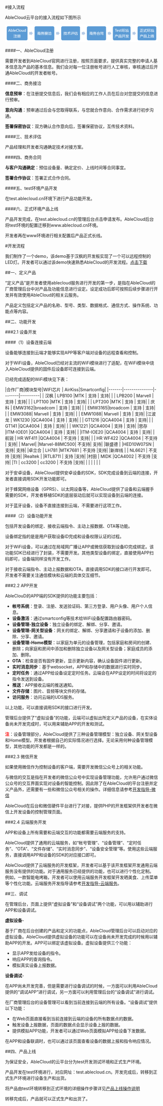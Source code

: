 #接入流程

AbleCloud云平台的接入流程如下图所示

![flow](./pic/introduction/ablecloud_flow.png) 



####一、AbleCloud注册

需要开发者到AbleCloud官网进行注册，按照页面要求，提供真实完整的申请人基本信息及产品的基本信息。我们会对每一位注册帐号进行人工审核，审核通过后开通AbleCloud的开发者帐号。

####二、商务接洽

**信息预审**：在注册提交信息后，我们会有相应的工作人员在后台对您提交的信息进行预审。

**意向沟通**：预审通过后会与您取得联系，与您就合作意向、合作需求进行初步沟通。

**签署保密协议**：双方确认合作意向后，签署保密协议，互传技术资料。

####三、技术评估

产品经理和开发者沟通确定技术对接方案。

####四、商务合同

**与客户沟通确定**：预估设备量、确定定价、上线时间等合同事宜。

**签署合作协议**：签署正式合作合同。

####五、test环境产品开发

在test.ablecloud.cn环境下进行产品功能开发。

####六、正式环境产品上线

产品开发完成，在test.ablecloud.cn的管理后台点击申请发布。AbleCloud后台将test环境的配置迁移到www.ablecloud.cn环境。

开发者再在www环境进行相关配置后产品正式长线。




#开发流程
 
我们制作了一个demo，该demo基于汉枫的开发板实现了一个可以远程控制的LED灯。开发者可以通过该demo快速熟悉AbleCloud的开发流程。[点击下载](http://www.ablecloud.cn/download/AbleCloud-Demo-Step-By-Step.zip)

##一、定义产品

“定义产品”是开发者使用ablecloud服务进行开发的第一步，是指在AbleCloud的厂商管理后台中对产品及功能信息进行设定。设定成功后即可按照后续步骤进行开发并有效使用AbleCloud的相关云服务。

产品定义包括定义产品的名称、型号、类型、数据格式、通信方式、操作系统、功能点等内容。

##二、功能开发

###2.1 设备开发

####（1）设备连接云端

设备能够连接到云端才能够实现APP等客户端对设备的远程查看和控制。

对于WiFi设备，AbleCloud已经对主流的WiFi模块进行了适配，在WiFi模块中烧入AbleCloud提供的固件后设备即可连接到云端。

已经完成适配的WiFi模块见下表：

|合作厂商|模块型号|WIFI芯片      | AirKiss|Smartconfig|
|-------|---------------|--------|----------|
|	汉枫   | LPB100         |MTK	         |	支持  |	支持|
|	      | LPB200         | Marvell	   |	支持  |	支持|
|	      | LPT100         |MTK	         |	支持  |	支持|
|	      | LPT200         |MTK	         |	支持  |	支持|
|	庆科   | EMW3162|broadcom        |	支持  |	支持|
|	      | EMW3165|broadcom        |	支持  |	支持|
|	      | EMW3088| Marvell              |	支持  |	支持|
|	      | EMW1088| Marvell              |	支持  |	支持|
|江波龙 | WK1230         |QCA4004       |	支持   |	支持|
|       | GT1216         |QCA4004       |	支持   |	支持|
|       | GT141         |QCA4004       |	支持   |	支持|
|       | WK1221          |QCA4004       |	支持   |	支持|
|思存	  |ITM-IOE01       |QCA4004		           |	支持 |	支持|
|    	  |ITM-IOE20       |QCA4004		           |	支持 |	支持|
|航锐	  |   HR WF411        |QCA4004		           |	不支持 |	支持|
|   	  |   HR WF422        |QCA4004		           |	不支持 |	支持|
| Marvel|          |Marvel-88MC500|	不支持|	支持|
|联盛德 |          |HED10W07SN        |	支持|	支持|
|卓立合 | LH781         |MTK7681       |  不支持   |支持|
|新岸线 |        | NL6621      |  不支持   |支持|
|Realtek |          |RTL8711       |  支持   |支持|
|村田 |   MIDK       |QCA4002       |  不支持   |支持|
|TI |   cc3200       |  cc3200     |  不支持   |支持|
|	|				|				|			|	|


对于安卓设备，AbleCloud提供安卓设备的SDK，SDK完成设备到云端的连接，开发者直接调用SDK开发功能即可。

对于蜂窝网络设备（GPRS）、以太网设备等，AbleCloud提供了设备和云端握手需要的SDK，开发者移植SDK的底层驱动后就可以实现设备到云端的连接。

对于蓝牙设备，设备不直接连接到云端，不需要进行这项工作。


####（2）设备功能开发

包括开发设备的绑定、接收云端指令、主动上报数据、OTA等功能。

设备绑定指的是是用户获取设备ID完成和设备权限认证的过程。
 
对于WiFi设备，可以通过在局域网广播让APP或微信获取到设备ID完成绑定。该功能SDK已经进行了封装，不需要开发。其他类型设备的绑定，直接使用APP扫码即可，设备端同样没有开发工作。

对于接收云端指令、主动上报数据和OTA，直接调用SDK的接口进行开发即可。开发者不需要关注通信模块和云端的具体交互细节。

###2.2 APP开发

AbleClouD的APP端的SDK提供的功能主要包括：

- **帐号系统**：登录、注册、发送验证码、第三方登录、用户头像、用户个人信息。
- **设备激活**：通过smartconfig等技术给WiFi设备配置路由器密码。
- **设备管理-独立设备**：独立设备的绑定、解绑、分享、邀请。
- **设备管理-网关型设备**：网关的绑定、解绑、分享邀请和子设备的添加、删除、分享、邀请。
- **设备管理-Home模型**：以家庭为单元的设备管理，包括家庭和房间的创建、删除；向家庭和房间中添加和删除独立设备以及网关型设备；家庭成员的添加、删除。
- **OTA**：检查是否有固件更新，显示更新内容，确认设备固件进行更新。
- **实时消息同步**：基于websocket，APP和存储中的数据进行实时同步。
- **定时任务**：通过APP给设备设定定时任务。云端会在APP设定的时间将设定的指令发送到设备。
- **推送**：APP接收云端的推送通知。
- **文件存储**：图片、音频等块文件的存储。
- **访问服务**：访问云端的UDS服务。

以上功能，可以直接调用SDK的接口进行开发。 

管理后台提供了“虚拟设备”的功能，云端可以虚拟出所定义产品的设备，在实体设备尚未开发完成时，可以用来辅助APP的开发和测试。

<font color="red">**注**</font>：设备管理部分，AbleCloud提供了三种设备管理模型：独立设备、网关型设备和Home模型。开发者根据自己的实际情况进行选择。无论采用何种设备管理模型，其他功能的开发都是一样的。

###2.3 微信开发

如果使用微信作为控制设备的客户端，需要开发微信公众号上的相关功能。

与微信的交互是指在开发者的微信公众号中实现设备管理功能，允许用户通过微信公众号的交互界面实现对设备的智能控制。因此除了在AbleCloud的平台注册并定义产品外，还需要有一些和微信公众号相关的操作。详细信息请参考[开发指导-微信](develop_guide/wechat.md)

AbleCloud在后台和微信硬件平台进行了对接，提供PHP的开发框架供开发者在微信上开发设备的控制管理页面。


###2.4 云端服务开发

APP和设备上所有需要和云端交互的功能都需要云端服务的支持。

AbleCloud提供了通用的云端服务，如“帐号管理”、“设备管理”、“定时任务”、“OTA”、“文件存储”、“实时消息同步”、“设备安全管理”等。使用这些云端服务，直接调用APP和设备的SDK的对应接口即可。

AbleCloud提供了云端服务的开发框架，开发者可以基于该开发框架开发通用云端服务没有提供的功能。对于通用服务已经提供的功能，也可以进行个性化定制。
例如，一款智能电烤箱，开发者可以使用云端服务开发框架开发晒美食、上传菜单等个性化功能。云端服务开发指导请参考[开发指导-云端服务](develop_guide/cloud.md)。

##三、调试
 
在管理后台，页面上提供“虚拟设备”和“设备调试”两个功能，可以用以辅助进行APP和设备调试。

**虚拟设备**-

基于厂商在后台创建的产品和定义的功能点，AbleCloud管理后台可以启动对应的虚拟设备。AbleCloud提供虚拟设备的功能可以在设备尚未开发完成的时候用以辅助APP的开发。APP可以绑定该虚拟设备。虚拟设备提供三个功能：
 
- 显示APP发给设备的指令。
- 响应APP的查询指令。
- 模拟真实设备上报数据。

**设备调试**-

在APP尚未开发完善，但是需要进行设备调试的时候，一方面可以利用AbleCloud提供的“调试APP”进行调试，另一方面可以利用管理后台的“设备调试”进行调试。

在厂商管理后台的设备管理可以看到当前连接到云端的所有设备。“设备调试”提供以下功能：

- 在Web页面直接看到当前连接到云端的设备的所有数据点的数据。
- 触发设备上报数据，页面的数据点会显示设备上报的数据。
- 提供模拟APP功能，开发者可以通过Web页面模拟APP给设备下发数据。

在APP和设备联调时，也可以通过该页面查看设备的数据上报和指令响应情况。

##四、产品上线

为保证安全，AbleCloud的云平台分为test开发测试环境和正式生产环境。

产品开发在test环境进行，对应网址：test.ablecloud.cn。开发完成后，转移到正式生产环境进行设备生产和出货。

将产品由test环境转移到正式环境的详细操作步骤详见[产品上线操作说明](https://www.ablecloud.cn/download/%E4%BA%A7%E5%93%81%E4%B8%8A%E7%BA%BF%E6%93%8D%E4%BD%9C%E8%AF%B4%E6%98%8E.pdf)

转移完成后，产品就可以正式生产和出货了。





